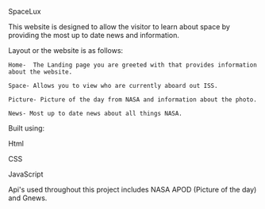 SpaceLux

This website is designed to allow the visitor to learn about space by providing the most up to date news and information.

Layout or the website is as follows:
  
    Home-  The Landing page you are greeted with that provides information about the website.
  
    Space- Allows you to view who are currently aboard out ISS.
  
    Picture- Picture of the day from NASA and information about the photo.
 
    News- Most up to date news about all things NASA.
  
  
Built using:

   Html

   CSS

   JavaScript

Api's used throughout this project includes NASA APOD (Picture of the day) and Gnews.


